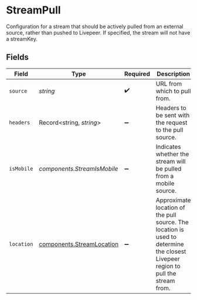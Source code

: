 # StreamPull

Configuration for a stream that should be actively pulled from an
external source, rather than pushed to Livepeer. If specified, the
stream will not have a streamKey.


## Fields

| Field                                                                                                                           | Type                                                                                                                            | Required                                                                                                                        | Description                                                                                                                     | Example                                                                                                                         |
| ------------------------------------------------------------------------------------------------------------------------------- | ------------------------------------------------------------------------------------------------------------------------------- | ------------------------------------------------------------------------------------------------------------------------------- | ------------------------------------------------------------------------------------------------------------------------------- | ------------------------------------------------------------------------------------------------------------------------------- |
| `source`                                                                                                                        | *string*                                                                                                                        | :heavy_check_mark:                                                                                                              | URL from which to pull from.                                                                                                    | https://myservice.com/live/stream.flv                                                                                           |
| `headers`                                                                                                                       | Record<string, *string*>                                                                                                        | :heavy_minus_sign:                                                                                                              | Headers to be sent with the request to the pull source.                                                                         | {<br/>"Authorization": "Bearer 123"<br/>}                                                                                       |
| `isMobile`                                                                                                                      | *components.StreamIsMobile*                                                                                                     | :heavy_minus_sign:                                                                                                              | Indicates whether the stream will be pulled from a mobile source.                                                               |                                                                                                                                 |
| `location`                                                                                                                      | [components.StreamLocation](../../models/components/streamlocation.md)                                                          | :heavy_minus_sign:                                                                                                              | Approximate location of the pull source. The location is used to<br/>determine the closest Livepeer region to pull the stream from. |                                                                                                                                 |